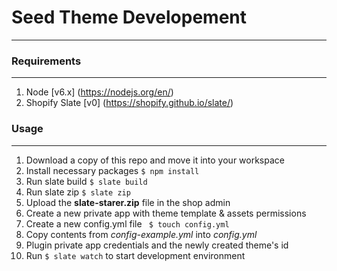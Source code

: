 # Seed Theme Developement
---

### Requirements
---
1. Node [v6.x] (https://nodejs.org/en/)
2. Shopify Slate [v0] (https://shopify.github.io/slate/)

### Usage
---
1. Download a copy of this repo and move it into your workspace
2. Install necessary packages ```$ npm install ```
3. Run slate build ```$ slate build ```
4. Run slate zip ```$ slate zip ```
5. Upload the **slate-starer.zip** file in the shop admin
6. Create a new private app with theme template & assets permissions
7. Create a new config.yml file ``` $ touch config.yml```
8. Copy contents from *config-example.yml* into *config.yml*
9. Plugin private app credentials and the newly created theme's id
10. Run ```$ slate watch``` to start development environment
